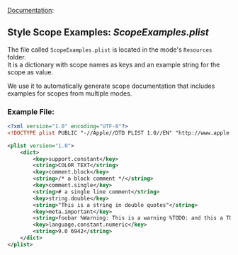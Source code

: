 [Documentation][ModeExample]:
## Style Scope Examples: _ScopeExamples.plist_

The file called `ScopeExamples.plist` is located in the mode's `Resources` folder.  
It is a dictionary with scope names as keys and an example string for the scope as value.  

We use it to automatically generate scope documentation that includes examples for scopes from multiple modes.


### <a name="ExampleFile"></a>Example File:

```xml
<?xml version="1.0" encoding="UTF-8"?>
<!DOCTYPE plist PUBLIC "-//Apple//DTD PLIST 1.0//EN" "http://www.apple.com/DTDs/PropertyList-1.0.dtd">

<plist version="1.0">
	<dict>
		<key>support.constant</key>
		<string>COLOR TEXT</string>
		<key>comment.block</key>
		<string>/* a block comment */</string>
		<key>comment.single</key>
		<string># a single line comment</string>
		<key>string.double</key>
		<string>"This is a string in double quotes"</string>
		<key>meta.important</key>
		<string>foobar %Warning: This is a warning %TODO: and this a TODO</string>
		<key>language.constant.numeric</key>
		<string>9.0 6942</string>
	</dict>
</plist>
```



<!-- Referenced Paths -->
[ModeExample]: .. "SubEthaEdit 4 Example Mode Documentation"
